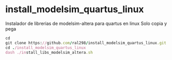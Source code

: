 # install_modelsim_quartus_linux
Instalador de librerias de modelsim-altera para quartus en linux
Solo copia y pega

```ruby
cd
git clone https://github.com/ral298/install_modelsim_quartus_linux.git
cd ./install_modelsim_quartus_linux
dash ./install_libs_modelsim_altera.sh
```

